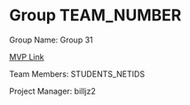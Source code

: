 # Group TEAM_NUMBER
Group Name: Group 31

[MVP Link](http://cs196.cs.illinois.edu)

Team Members: STUDENTS_NETIDS

Project Manager: billjz2
